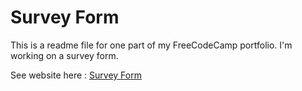 # Survey Form

This is a readme file for one part of my FreeCodeCamp portfolio. I'm working on a survey form.

See website here : [Survey Form](https://nboafo.github.io/survey_form/)